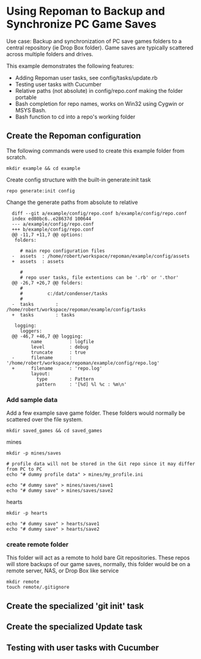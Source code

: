 Using Repoman to Backup and Synchronize PC Game Saves
=====================================================

Use case:  Backup and synchronization of PC save games folders to a
central repository (ie Drop Box folder).  Game saves are typically
scattered across multiple folders and drives.

This example demonstrates the following features:

* Adding Repoman user tasks, see config/tasks/update.rb
* Testing user tasks with Cucumber
* Relative paths (not absolute) in config/repo.conf making the folder portable
* Bash completion for repo names, works on Win32 using Cygwin or MSYS Bash.
* Bash function to cd into a repo's working folder


Create the Repoman configuration
---------------------------------

The following commands were used to create this example folder from
scratch.


    mkdir example && cd example

Create config structure with the built-in generate:init task

    repo generate:init config

Change the generate paths from absolute to relative

      diff --git a/example/config/repo.conf b/example/config/repo.conf
      index ed80bc6..e28637d 100644
      --- a/example/config/repo.conf
      +++ b/example/config/repo.conf
      @@ -11,7 +11,7 @@ options:
       folders:

         # main repo configuration files
      -  assets  : /home/robert/workspace/repoman/example/config/assets
      +  assets  : assets

         #
         # repo user tasks, file extentions can be '.rb' or '.thor'
      @@ -26,7 +26,7 @@ folders:
         #
         #         c:/dat/condenser/tasks
         #
      -  tasks        : /home/robert/workspace/repoman/example/config/tasks
      +  tasks        : tasks

       logging:
         loggers:
      @@ -46,7 +46,7 @@ logging:
             name          : logfile
             level         : debug
             truncate      : true
      -      filename      : '/home/robert/workspace/repoman/example/config/repo.log'
      +      filename      : 'repo.log'
             layout:
               type        : Pattern
               pattern     : '[%d] %l %c : %m\n'

### Add sample data

Add a few example save game folder.  These folders would normally be
scattered over the file system.

    mkdir saved_games && cd saved_games

mines

    mkdir -p mines/saves

    # profile data will not be stored in the Git repo since it may differ from PC to PC
    echo "# dummy profile data" > mines/my_profile.ini

    echo "# dummy save" > mines/saves/save1
    echo "# dummy save" > mines/saves/save2

hearts

    mkdir -p hearts

    echo "# dummy save" > hearts/save1
    echo "# dummy save" > hearts/save2


### create remote folder

This folder will act as a remote to hold bare Git repositories. These
repos will store backups of our game saves, normally, this folder would be
on a remote server, NAS, or Drop Box like service

    mkdir remote
    touch remote/.gitignore


Create the specialized 'git init' task
--------------------------------------




Create the specialized Update task
----------------------------------


Testing with user tasks with Cucumber
--------------------------------------
